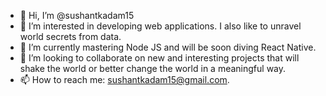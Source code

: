 - 👋 Hi, I’m @sushantkadam15
- 👀 I’m interested in developing web applications. I also like to unravel world secrets from data.
- 🌱 I’m currently mastering Node JS and will be soon diving React Native. 
- 💞️ I’m looking to collaborate on new and interesting projects that will shake the world or better change the world in a meaningful way.
- 📫 How to reach me: sushantkadam15@gmail.com.
